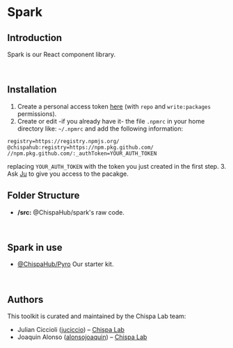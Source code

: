 # Spark

## Introduction

Spark is our React component library.

<br/>

## Installation

1. Create a personal access token [here](https://github.com/settings/tokens) (with ```repo``` and ```write:packages``` permissions).
2. Create or edit -if you already have it- the file ```.npmrc``` in your home directory like: ```~/.npmrc``` and add the following information: 
```
registry=https://registry.npmjs.org/
@chispahub:registry=https://npm.pkg.github.com/
//npm.pkg.github.com/:_authToken=YOUR_AUTH_TOKEN
```
replacing ```YOUR_AUTH_TOKEN``` with the token you just created in the first step.
3. Ask [Ju](https://github.com/juciccio) to give you access to the pacakge.

## Folder Structure

- **/src:** @ChispaHub/spark's raw code.

<br/>

## Spark in use

- [@ChispaHub/Pyro](https://github.com/ChispaHub/pyro) Our starter kit.

<br/>

## Authors

This toolkit is curated and maintained by the Chispa Lab team:

- Julian Ciccioli ([juciccio](https://www.linkedin.com/in/juciccio/)) – [Chispa Lab](https://chispalab.com)
- Joaquin Alonso ([alonsojoaquin](https://www.linkedin.com/in/alonsojoaquin)) – [Chispa Lab](https://chispalab.com)
